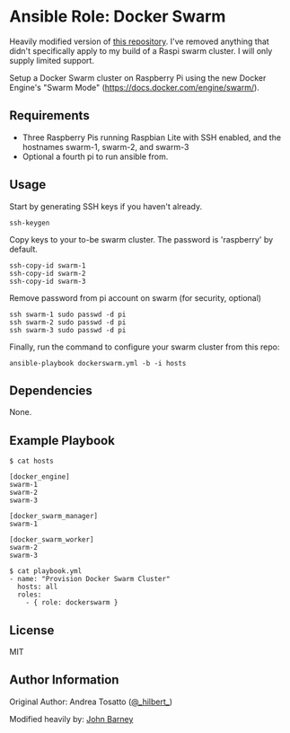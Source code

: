 Ansible Role: Docker Swarm
==========================

Heavily modified version of [this repository](https://github.com/atosatto/ansible-dockerswarm). I've removed anything that didn't
specifically apply to my build of a Raspi swarm cluster. I will only supply
limited support.

Setup a Docker Swarm cluster on Raspberry Pi
using the new Docker Engine's "Swarm Mode" (https://docs.docker.com/engine/swarm/).

Requirements
------------

* Three Raspberry Pis running Raspbian Lite with SSH enabled, and the hostnames swarm-1, swarm-2, and swarm-3
* Optional a fourth pi to run ansible from.

Usage
-----

Start by generating SSH keys if you haven't already.

    ssh-keygen

Copy keys to your to-be swarm cluster. The password is 'raspberry' by default.

    ssh-copy-id swarm-1
    ssh-copy-id swarm-2
    ssh-copy-id swarm-3

Remove password from pi account on swarm (for security, optional)

    ssh swarm-1 sudo passwd -d pi
    ssh swarm-2 sudo passwd -d pi
    ssh swarm-3 sudo passwd -d pi

Finally, run the command to configure your swarm cluster from this repo:

    ansible-playbook dockerswarm.yml -b -i hosts

Dependencies
------------

None.

Example Playbook
----------------

    $ cat hosts

    [docker_engine]
    swarm-1
    swarm-2
    swarm-3

    [docker_swarm_manager]
    swarm-1

    [docker_swarm_worker]
    swarm-2
    swarm-3

    $ cat playbook.yml
    - name: "Provision Docker Swarm Cluster"
      hosts: all
      roles:
        - { role: dockerswarm }

License
-------

MIT

Author Information
------------------

Original Author:
Andrea Tosatto ([@\_hilbert\_](https://twitter.com/_hilbert_))

Modified heavily by:
[John Barney](https://github.com/johnbarney)
